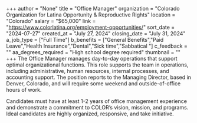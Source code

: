 +++
author = "None"
title = "Office Manager"
organization = "Colorado Organization for Latina Opportunity & Reproductive Rights"
location = "Colorado"
salary = "$65,000"
link = "https://www.colorlatina.org/employment-opportunities/"
sort_date = "2024-07-27"
created_at = "July 27, 2024"
closing_date = "July 31, 2024"
a_job_type = ["Full Time"]
b_benefits = ["General Benefits","Paid Leave","Health Insurance","Dental","Sick time","Sabbatical "]
c_feedback = ""
aa_degrees_required = "High school degree required"
thumbnail = ""
+++
The Office Manager manages day-to-day operations that support optimal organizational functions. This role supports the team in operations, including administrative, human resources, internal processes, and accounting support. The position reports to the Managing Director, based in Denver, Colorado, and will require some weekend and outside-of-office hours of work. 

Candidates must have at least 1-2 years of office management experience and demonstrate a commitment to COLOR’s vision, mission, and programs. Ideal candidates are highly organized, responsive, and take initiative. 